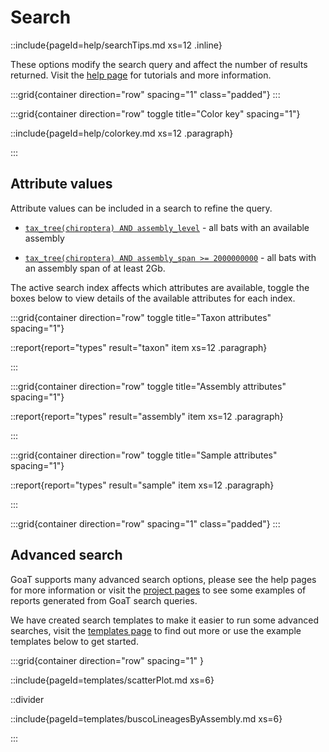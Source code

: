 <!--
Content to display at /search
-->

# Search

::include{pageId=help/searchTips.md xs=12 .inline}

These options modify the search query and affect the number of results returned. Visit the [help page](/help) for tutorials and more information.

:::grid{container direction="row" spacing="1" class="padded"}
:::

:::grid{container direction="row" toggle title="Color key" spacing="1"}

::include{pageId=help/colorkey.md xs=12 .paragraph}

:::

## Attribute values

Attribute values can be included in a search to refine the query.

- [`tax_tree(chiroptera) AND assembly_level`](/search?query=tax_tree%28chiroptera%29%20AND%20assembly_level&result=taxon&taxonomy=ncbi) - all bats with an available assembly

- [`tax_tree(chiroptera) AND assembly_span >= 2000000000`](/search?query=tax_tree%28chiroptera%29%20AND%20assembly_span%20%3E%3D%202000000000&result=taxon&taxonomy=ncbi) - all bats with an assembly span of at least 2Gb.

The active search index affects which attributes are available, toggle the boxes below to view details of the available attributes for each index.

:::grid{container direction="row" toggle title="Taxon attributes" spacing="1"}

::report{report="types" result="taxon" item xs=12 .paragraph}

:::

:::grid{container direction="row" toggle title="Assembly attributes" spacing="1"}

::report{report="types" result="assembly" item xs=12 .paragraph}

:::

:::grid{container direction="row" toggle title="Sample attributes" spacing="1"}

::report{report="types" result="sample" item xs=12 .paragraph}

:::

:::grid{container direction="row" spacing="1" class="padded"}
:::

## Advanced search

GoaT supports many advanced search options, please see the help pages for more information or visit the [project pages](/projects) to see some examples of reports generated from GoaT search queries.

We have created search templates to make it easier to run some advanced searches, visit the [templates page](/templates) to find out more or use the example templates below to get started.

:::grid{container direction="row" spacing="1" }

::include{pageId=templates/scatterPlot.md xs=6}

::divider

::include{pageId=templates/buscoLineagesByAssembly.md xs=6}

:::

